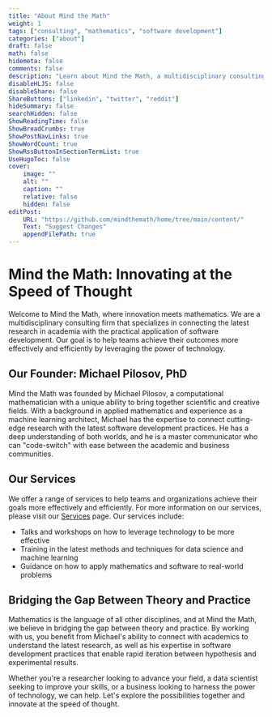 ```yaml
---
title: "About Mind the Math"
weight: 1
tags: ["consulting", "mathematics", "software development"]
categories: ["about"]
draft: false
math: false
hidemeta: false
comments: false
description: "Learn about Mind the Math, a multidisciplinary consulting firm that specializes in bridging the gap between theory and applications."
disableHLJS: false
disableShare: false
ShareButtons: ["linkedin", "twitter", "reddit"]
hideSummary: false
searchHidden: false
ShowReadingTime: false
ShowBreadCrumbs: true
ShowPostNavLinks: true
ShowWordCount: true
ShowRssButtonInSectionTermList: true
UseHugoToc: false
cover:
    image: ""
    alt: ""
    caption: ""
    relative: false
    hidden: false
editPost:
    URL: "https://github.com/mindthemath/home/tree/main/content/"
    Text: "Suggest Changes"
    appendFilePath: true
---
```


# Mind the Math: Innovating at the Speed of Thought

Welcome to Mind the Math, where innovation meets mathematics. 
We are a multidisciplinary consulting firm that specializes in connecting the latest research in academia with the practical application of software development. 
Our goal is to help teams achieve their outcomes more effectively and efficiently by leveraging the power of technology.

## Our Founder: Michael Pilosov, PhD

Mind the Math was founded by Michael Pilosov, a computational mathematician with a unique ability to bring together scientific and creative fields. 
With a background in applied mathematics and experience as a machine learning architect, Michael has the expertise to connect cutting-edge research with the latest software development practices. 
He has a deep understanding of both worlds, and he is a master communicator who can "code-switch" with ease between the academic and business communities.

## Our Services

We offer a range of services to help teams and organizations achieve their goals more effectively and efficiently. 
For more information on our services, please visit our [Services](/services) page. 
Our services include:

- Talks and workshops on how to leverage technology to be more effective
- Training in the latest methods and techniques for data science and machine learning
- Guidance on how to apply mathematics and software to real-world problems

## Bridging the Gap Between Theory and Practice

Mathematics is the language of all other disciplines, and at Mind the Math, we believe in bridging the gap between theory and practice. 
By working with us, you benefit from Michael's ability to connect with academics to understand the latest research, as well as his expertise in software development practices that enable rapid iteration between hypothesis and experimental results.

Whether you're a researcher looking to advance your field, a data scientist seeking to improve your skills, or a business looking to harness the power of technology, we can help. 
Let's explore the possibilities together and innovate at the speed of thought.
